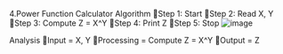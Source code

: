 4.Power Function Calculator
Algorithm
Step 1: Start
Step 2: Read X, Y
Step 3: Compute Z = X^Y
Step 4: Print Z
Step 5: Stop
![image](https://github.com/SWEG-2015EC-Batch/Binary-Bombers/assets/149233041/a5e9ec19-dd16-426d-b42e-40c75b080f16)

Analysis
Input = X, Y
Processing = Compute Z = X^Y
Output = Z

